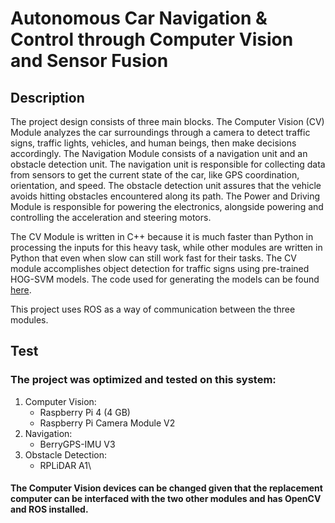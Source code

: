 # Autonomous Car Navigation &amp; Control through Computer Vision and Sensor Fusion

## Description
The project design consists of three main blocks. The Computer Vision (CV) Module analyzes the car surroundings through a camera to detect traffic signs, traffic lights, vehicles, and human beings, then make decisions accordingly. The Navigation Module consists of a navigation unit and an obstacle detection unit. The navigation unit is responsible for collecting data from sensors to get the current state of the car, like GPS coordination, orientation, and speed. The obstacle detection unit assures that the vehicle avoids hitting obstacles encountered along its path. The Power and Driving Module is responsible for powering the electronics, alongside powering and controlling the acceleration and steering motors.

The CV Module is written in C++ because it is much faster than Python in processing the inputs for this heavy task, while other modules are written in Python that even when slow can still work fast for their tasks. The CV module accomplishes object detection for traffic signs using pre-trained HOG-SVM models. The code used for generating the models can be found [here](https://github.com/opencv/opencv/blob/master/samples/cpp/train_HOG.cpp). 

This project uses ROS as a way of communication between the three modules.

## Test
### The project was optimized and tested on this system:
1. Computer Vision:
   - Raspberry Pi 4 (4 GB)
   - Raspberry Pi Camera Module V2
2. Navigation:
   - BerryGPS-IMU V3
3. Obstacle Detection:
   - RPLiDAR A1\
#### The Computer Vision devices can be changed given that the replacement computer can be interfaced with the two other modules and has OpenCV and ROS installed.

